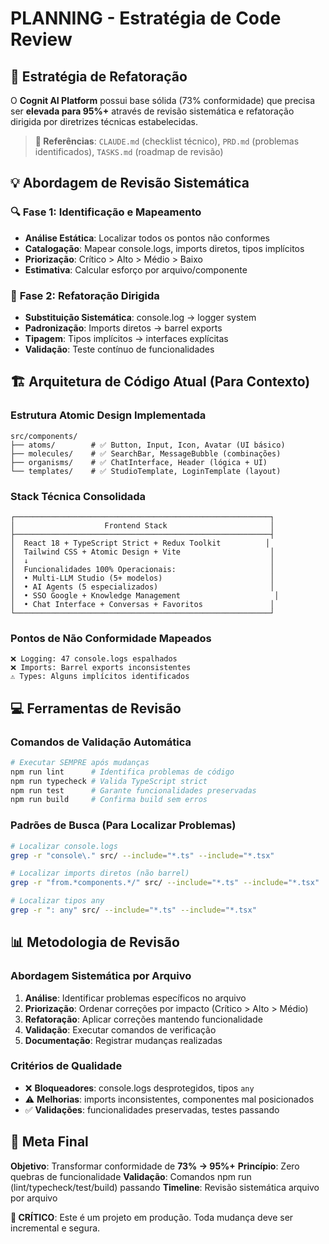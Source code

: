 # PLANNING - Estratégia de Code Review

## 🎯 Estratégia de Refatoração

O **Cognit AI Platform** possui base sólida (73% conformidade) que precisa ser **elevada para 95%+** através de revisão sistemática e refatoração dirigida por diretrizes técnicas estabelecidas.

> **📖 Referências**: `CLAUDE.md` (checklist técnico), `PRD.md` (problemas identificados), `TASKS.md` (roadmap de revisão)

## 💡 Abordagem de Revisão Sistemática

### 🔍 **Fase 1: Identificação e Mapeamento**
- **Análise Estática**: Localizar todos os pontos não conformes
- **Catalogação**: Mapear console.logs, imports diretos, tipos implícitos
- **Priorização**: Crítico > Alto > Médio > Baixo
- **Estimativa**: Calcular esforço por arquivo/componente

### 🔧 **Fase 2: Refatoração Dirigida**
- **Substituição Sistemática**: console.log → logger system
- **Padronização**: Imports diretos → barrel exports
- **Tipagem**: Tipos implícitos → interfaces explícitas
- **Validação**: Teste contínuo de funcionalidades

## 🏗️ Arquitetura de Código Atual (Para Contexto)

### **Estrutura Atomic Design Implementada**
```
src/components/
├── atoms/        # ✅ Button, Input, Icon, Avatar (UI básico)
├── molecules/    # ✅ SearchBar, MessageBubble (combinações)
├── organisms/    # ✅ ChatInterface, Header (lógica + UI)
└── templates/    # ✅ StudioTemplate, LoginTemplate (layout)
```

### **Stack Técnica Consolidada**
```
┌─────────────────────────────────────────────────────────┐
│                    Frontend Stack                       │
├─────────────────────────────────────────────────────────┤
│  React 18 + TypeScript Strict + Redux Toolkit          │
│  Tailwind CSS + Atomic Design + Vite                    │
│  ↓                                                      │
│  Funcionalidades 100% Operacionais:                     │
│  • Multi-LLM Studio (5+ modelos)                        │
│  • AI Agents (5 especializados)                         │
│  • SSO Google + Knowledge Management                     │
│  • Chat Interface + Conversas + Favoritos               │
└─────────────────────────────────────────────────────────┘
```

### **Pontos de Não Conformidade Mapeados**
```
❌ Logging: 47 console.logs espalhados
❌ Imports: Barrel exports inconsistentes  
⚠️ Types: Alguns implícitos identificados
```

## 💻 Ferramentas de Revisão

### **Comandos de Validação Automática**
```bash
# Executar SEMPRE após mudanças
npm run lint      # Identifica problemas de código
npm run typecheck # Valida TypeScript strict
npm run test      # Garante funcionalidades preservadas
npm run build     # Confirma build sem erros
```

### **Padrões de Busca (Para Localizar Problemas)**
```bash
# Localizar console.logs
grep -r "console\." src/ --include="*.ts" --include="*.tsx"

# Localizar imports diretos (não barrel)
grep -r "from.*components.*/" src/ --include="*.ts" --include="*.tsx"

# Localizar tipos any
grep -r ": any" src/ --include="*.ts" --include="*.tsx"
```

## 📊 Metodologia de Revisão

### **Abordagem Sistemática por Arquivo**
1. **Análise**: Identificar problemas específicos no arquivo
2. **Priorização**: Ordenar correções por impacto (Crítico > Alto > Médio)  
3. **Refatoração**: Aplicar correções mantendo funcionalidade
4. **Validação**: Executar comandos de verificação
5. **Documentação**: Registrar mudanças realizadas

### **Critérios de Qualidade**
- ❌ **Bloqueadores**: console.logs desprotegidos, tipos `any`
- ⚠️ **Melhorias**: imports inconsistentes, componentes mal posicionados
- ✅ **Validações**: funcionalidades preservadas, testes passando

## 🎯 Meta Final

**Objetivo**: Transformar conformidade de **73% → 95%+**
**Princípio**: Zero quebras de funcionalidade
**Validação**: Comandos npm run (lint/typecheck/test/build) passando
**Timeline**: Revisão sistemática arquivo por arquivo

**🚨 CRÍTICO**: Este é um projeto em produção. Toda mudança deve ser incremental e segura.